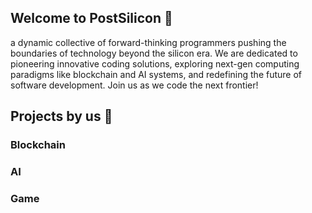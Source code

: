 ## Welcome to PostSilicon 👋

a dynamic collective of forward-thinking programmers pushing the boundaries of technology beyond the silicon era. We are dedicated to pioneering innovative coding solutions, exploring next-gen computing paradigms like blockchain and AI systems, and redefining the future of software development. Join us as we code the next frontier!

## Projects by us 🚀
### Blockchain

### AI

### Game

<!--

**Here are some ideas to get you started:**

🙋‍♀️ A short introduction - what is your organization all about?
🌈 Contribution guidelines - how can the community get involved?
👩‍💻 Useful resources - where can the community find your docs? Is there anything else the community should know?
🍿 Fun facts - what does your team eat for breakfast?
🧙 Remember, you can do mighty things with the power of [Markdown](https://docs.github.com/github/writing-on-github/getting-started-with-writing-and-formatting-on-github/basic-writing-and-formatting-syntax)
-->
